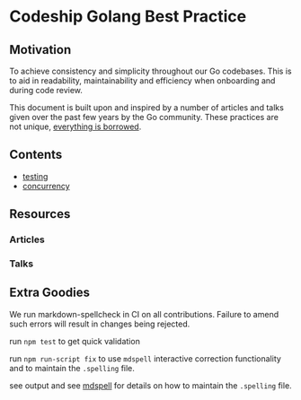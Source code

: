 Codeship Golang Best Practice 
=============================

## Motivation

To achieve consistency and simplicity throughout our Go codebases. This is to aid in readability, maintainability and efficiency when onboarding and during code review.

This document is built upon and inspired by a number of articles and talks given over the past few years by the Go community. These practices are not unique, [everything is borrowed](https://www.youtube.com/watch?v=j8BHL5SWX0Q).

## Contents

- [testing](./testing)
- [concurrency](./concurrency)

## Resources

### Articles

### Talks

## Extra Goodies

We run markdown-spellcheck in CI on all contributions. Failure to amend such errors will result in changes being rejected.

run `npm test` to get quick validation

run `npm run-script fix` to use `mdspell` interactive correction functionality and to maintain the `.spelling` file.

see output and see [mdspell](https://github.com/lukeapage/node-markdown-spellcheck) for details on how to maintain the `.spelling` file.
